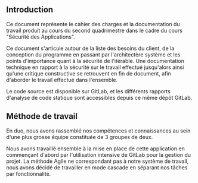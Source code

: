 
## Introduction

Ce document représente le cahier des charges et la documentation du travail produit au cours du second quadrimestre dans le cadre du cours "Sécurité des Applications".

Ce document s'articule autour de la liste des besoins du client, de la conception du programme en passant par l'architectère système et les points d'importance quant à la sécurité de l'itérable.
Une documentation technique en rapport à la sécurité sur le travail effectué jusqu'alors ainsi qu'une critique constructive se retrouvent en fin de document, afin d'aborder le travail effectué dans l'ensemble.

Le code source est disponible sur GitLab, et les différents rapports d'analyse de code statique sont accessibles depuis ce même dépôt GitLab.

## Méthode de travail
En duo, nous avons rassemblé nos compétences et connaissances au sein d'une plus grosse équipe constituée de 3 groupes de deux.

Nous avons travaillé ensemble à la mise en place de cette application en commençant d'abord par l'utilisation intensive de GitLab pour la gestion du projet.
La méthode Agile ne correspondant pas à notre système de travail, nous avons décidé de travailler en mode cascade en séparant nos tâches par fonctionnalité.
